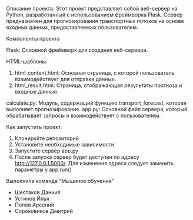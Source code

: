 Описание проекта:
Этот проект представляет собой веб-сервер на Python, разработанный с использованием фреймворка Flask. Сервер предназначен для прогнозирования транспортных потоков на основе входных данных, предоставляемых пользователем.

Компоненты проекта

Flask: Основной фреймворк для создания веб-сервера.

HTML-шаблоны:
1) html_content.html: Основная страница, с которой пользователь взаимодействует для отправки данных.
2) html_result.html: Страница, отображающая результаты прогноза и входные данные.

calculate.py: Модуль, содержащий функцию transport_forecast, которая выполняет прогнозирование.
app.py: Основной файл сервера, который обрабатывает запросы и взаимодействует с пользователем.

Как запустить проект
1) Клонируйте репозиторий
2) Установите необходимые зависимости
3) Запустите сервер app.py
4) После запуска сервер будет доступен по адресу http://127.0.0.1:5000/. Для изменения адреса следует заменить параметры у app.run()

Выполнила команда "Мышиное обучение"
- Шестаков Даниил
- Устинов Илья
- Попов Арсений
- Сороковиков Дмитрий
